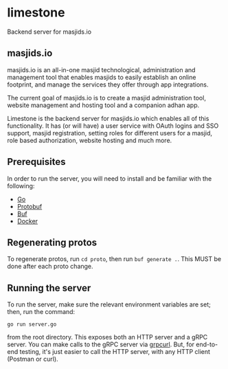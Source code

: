 # limestone
Backend server for masjids.io

## masjids.io
masjids.io is an all-in-one masjid technological, administration and management tool that enables masjids to easily establish an online footprint, and manage the services they offer through app integrations.

The current goal of masjids.io is to create a masjid administration tool, website management and hosting tool and a companion adhan app.

Limestone is the backend server for masjids.io which enables all of this functionality. It has (or will have) a user service
with OAuth logins and SSO support, masjid registration, setting roles for different users for a masjid, role based authorization, website hosting and much more. 

## Prerequisites

In order to run the server, you will need to install and be familiar with the following:

* [Go](https://go.dev/)
* [Protobuf](https://protobuf.dev/downloads/)
* [Buf](https://buf.build/)
* [Docker](https://bazel.build/)

## Regenerating protos

To regenerate protos, run `cd proto`, then run `buf generate .`. This MUST be done after each proto change.

## Running the server
To run the server, make sure the relevant environment variables are set; then, run the command:

`go run server.go`

from the root directory. This exposes both an HTTP server and a gRPC server. You can make calls to the gRPC server via [grpcurl](https://github.com/fullstorydev/grpcurl). But, for end-to-end testing, it's just easier to call the HTTP server, with any HTTP client (Postman or curl).
